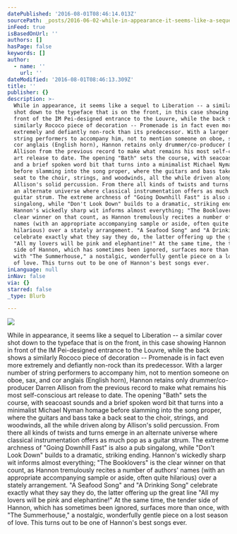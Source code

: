 ```yaml
---
datePublished: '2016-08-01T08:46:14.013Z'
sourcePath: _posts/2016-06-02-while-in-appearance-it-seems-like-a-sequel-to-liberation-.md
inFeed: true
isBasedOnUrl: ''
authors: []
hasPage: false
keywords: []
author:
  - name: ''
    url: ''
dateModified: '2016-08-01T08:46:13.309Z'
title: ''
publisher: {}
description: >-
  While in appearance, it seems like a sequel to Liberation -- a similar cover
  shot down to the typeface that is on the front, in this case showing Hannon in
  front of the IM Pei-designed entrance to the Louvre, while the back shows a
  similarly Rococo piece of decoration -- Promenade is in fact even more
  extremely and defiantly non-rock than its predecessor. With a larger number of
  string performers to accompany him, not to mention someone on oboe, sax, and
  cor anglais (English horn), Hannon retains only drummer/co-producer Darren
  Allison from the previous record to make what remains his most self-conscious
  art release to date. The opening "Bath" sets the course, with seacoast sounds
  and a brief spoken word bit that turns into a minimalist Michael Nyman homage
  before slamming into the song proper, where the guitars and bass take a back
  seat to the choir, strings, and woodwinds, all the while driven along by
  Allison's solid percussion. From there all kinds of twists and turns emerge in
  an alternate universe where classical instrumentation offers as much pop as a
  guitar strum. The extreme archness of "Going Downhill Fast" is also a pub
  singalong, while "Don't Look Down" builds to a dramatic, striking ending.
  Hannon's wickedly sharp wit informs almost everything; "The Booklovers" is the
  clear winner on that count, as Hannon tremulously recites a number of authors'
  names (with an appropriate accompanying sample or aside, often quite
  hilarious) over a stately arrangement. "A Seafood Song" and "A Drinking Song"
  celebrate exactly what they say they do, the latter offering up the great line
  "All my lovers will be pink and elephantine!" At the same time, the tender
  side of Hannon, which has sometimes been ignored, surfaces more than once,
  with "The Summerhouse," a nostalgic, wonderfully gentle piece on a lost season
  of love. This turns out to be one of Hannon's best songs ever.
inLanguage: null
inNav: false
via: {}
starred: false
_type: Blurb

---
```

![](https://the-grid-user-content.s3-us-west-2.amazonaws.com/134ca95e-6f78-4206-98a9-ab903ef09aaf.png)

While in appearance, it seems like a sequel to Liberation -- a similar cover shot down to the typeface that is on the front, in this case showing Hannon in front of the IM Pei-designed entrance to the Louvre, while the back shows a similarly Rococo piece of decoration -- Promenade is in fact even more extremely and defiantly non-rock than its predecessor. With a larger number of string performers to accompany him, not to mention someone on oboe, sax, and cor anglais (English horn), Hannon retains only drummer/co-producer Darren Allison from the previous record to make what remains his most self-conscious art release to date. The opening "Bath" sets the course, with seacoast sounds and a brief spoken word bit that turns into a minimalist Michael Nyman homage before slamming into the song proper, where the guitars and bass take a back seat to the choir, strings, and woodwinds, all the while driven along by Allison's solid percussion. From there all kinds of twists and turns emerge in an alternate universe where classical instrumentation offers as much pop as a guitar strum. The extreme archness of "Going Downhill Fast" is also a pub singalong, while "Don't Look Down" builds to a dramatic, striking ending. Hannon's wickedly sharp wit informs almost everything; "The Booklovers" is the clear winner on that count, as Hannon tremulously recites a number of authors' names (with an appropriate accompanying sample or aside, often quite hilarious) over a stately arrangement. "A Seafood Song" and "A Drinking Song" celebrate exactly what they say they do, the latter offering up the great line "All my lovers will be pink and elephantine!" At the same time, the tender side of Hannon, which has sometimes been ignored, surfaces more than once, with "The Summerhouse," a nostalgic, wonderfully gentle piece on a lost season of love. This turns out to be one of Hannon's best songs ever.